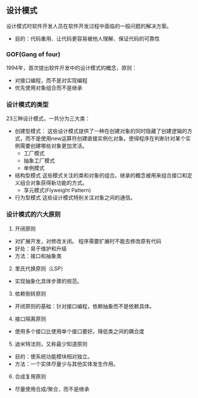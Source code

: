 ## 设计模式

设计模式时软件开发人员在软件开发过程中面临的一般问题的解决方案。

- 目的：代码重用、让代码更容易被他人理解、保证代码的可靠性

### GOF(Gang of four)

1994年，首次提出软件开发中的设计模式的概念，原则：
- 对接口编程，而不是对实现编程
- 优先使用对象组合而不是继承

### 设计模式的类型

23三种设计模式，一共分为三大类：

- 创建型模式：
这些设计模式提供了一种在创建对象的同时隐藏了创建逻辑的方式，而不是使用new运算符创建直接实例化对象。使得程序在判断针对某个实例需要创建哪些对象更加灵活。
    - 工厂模式
    - 抽象工厂模式
    - 单例模式
- 结构型模式
这些模式关注的类和对象的组合。继承的概念被用来组合接口和定义组合对象获得新功能的方式。
    - 享元模式(Flyweight Pattern)
- 行为型模式
这些设计模式特别关注对象之间的通信。

### 设计模式的六大原则

1. 开闭原则
- 对扩展开发，对修改关闭。 程序需要扩展时不能去修改原有代码
- 好处：易于维护和升级
- 方法：接口和抽象类
2. 里氏代换原则（LSP）
- 实现抽象化具体步骤的规范。
3. 依赖倒转原则
- 开闭原则的基础：针对接口编程，依赖抽象而不是依赖具体。
4. 接口隔离原则
- 使用多个接口比使用单个接口要好。降低类之间的耦合度
5. 迪米特法则，又称最少知道原则
- 目的：使系统功能模块相对独立。
- 方法：一个实体尽量少与其他实体发生作用。
6. 合成复用原则
- 尽量使用合成/聚合，而不是继承

